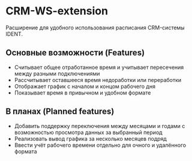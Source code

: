 # CRM-WS-extension

Расширение для удобного использования расписания CRM-системы IDENT.

## Основные возможности (Features)

- Считывает общее отработанное время и учитывает пересечения между разными подключениями
- Рассчитывает оставшееся время недоработки или переработки
- Отображает график с началом и концом рабочего дня
- Показывает время в привычном и удобном формате

## В планах (Planned features)

- Добавить поддержку переключения между месяцами и годами с возможностью просмотра данных за выбранный период
- Реализовать вывод графика за несколько месяцев подряд
- Ввести учёт рабочего времени отдельно для очного и удалённого формата
